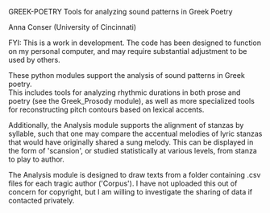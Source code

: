 GREEK-POETRY
Tools for analyzing sound patterns in Greek Poetry

Anna Conser (University of Cincinnati)

FYI: This is a work in development.  The code has been designed to function on my personal
computer, and may require substantial adjustment to be used by others.


These python modules support the analysis of sound patterns in Greek poetry.  
This includes tools for analyzing rhythmic durations in both prose and poetry 
(see the Greek_Prosody module), as well as more specialized tools for reconstructing 
pitch contours based on lexical accents.

Additionally, the Analysis module supports the alignment of stanzas by syllable, such
that one may compare the accentual melodies of lyric stanzas that would have originally 
shared a sung melody.  This can be displayed in the form of 'scansion', or studied 
statistically at various levels, from stanza to play to author.

The Analysis module is designed to draw texts from a folder containing .csv files for each 
tragic author ('Corpus').  I have not uploaded this out of concern for copyright, but I 
am willing to investigate the sharing of data if contacted privately.